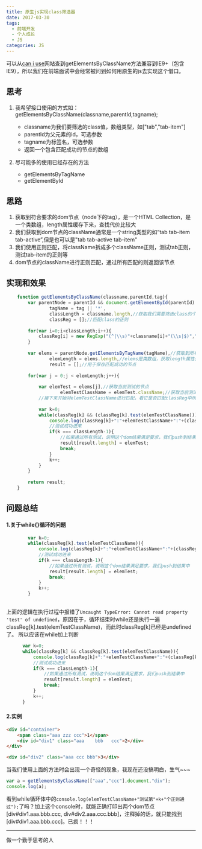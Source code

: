 ```yaml
---
title: 原生js实现class筛选器
date: 2017-03-30
tags:
  - 前端开发
  - 个人成长
  - JS
categories: JS
---
```


可以从[can i use](http://caniuse.com/)网站查到getElementsByClassName方法兼容到IE9+（包含IE9），所以我们在前端面试中会经常被问到如何用原生的js去实现这个借口。


## 思考

1. 我希望接口使用的方式如：getElementsByClassName(classname,parentId,tagname); 
    + classname为我们要筛选的class值，数组类型，如["tab","tab-item"]
    + parentId为父元素的id，可选参数
    + tagname为标签名，可选参数
    + 返回一个包含匹配成功的节点的数组
 
2. 尽可能多的使用已经存在的方法
    + getElementsByTagName
    + getElementById

## 思路

1. 获取到符合要求的dom节点（node下的tag），是一个HTML Collection，是一个类数组，length属性缓存下来，查找代价比较大
2. 我们获取到dom节点的className通常是一个string类型的如“tab tab-item tab-active”,但是也可以是"tab tab-active tab-item"
3. 我们使用正则匹配，将className拆成多个className正则，测试tab正则，测试tab-item的正则等
4. dom节点的className进行正则匹配，通过所有匹配的则返回该节点

## 实现和效果

```javascript
    function getElementsByClassName(classname,parentId,tag){
        var parentNode = parentId && document.getElementById(parentId) || document,
                tagName = tag || '*',
                classLength = classname.length,//获取我们需要筛选class的个数
                classReg = [];//匹配class的正则
    
        for(var i=0;i<classLength;i++){
            classReg[i] = new RegExp("(^|\\s)"+classname[i]+"(\\s|$)","g");//生成class匹配正则
        }
    
        var elems = parentNode.getElementsByTagName(tagName),//获取到所有满足要求的dom节点
                elemLength = elems.length,//elems是类数组，获取length属性代价比较大，所以缓存下来 3
                result = [];//用于保存匹配成功的节点
    
        for(var j = 0;j < elemLength;j++){
    
            var elemTest = elems[j],//获取当前测试的节点
                    elemTestClassName = elemTest.className;//获取当前测试节点的class属性，className兼容IE6+
            //接下来开始对elemTestClassName进行匹配，看它是否匹配classReg中所有的规则
    
            var k=0;
            while(classReg[k] && (classReg[k].test(elemTestClassName))){
                console.log(classReg[k]+":"+elemTestClassName+":"+(classReg[k].test(elemTestClassName)));
                //测试成功进来
                if(k === classLength-1){
                    //如果通过所有测试，说明这个dom结果满足要求，我们push到结果中
                    result[result.length] = elemTest;
                    break;
                }
                k++;
            }
        }
    
        return result;
    }
```

## 问题总结

#### 1.关于while{}循环的问题

```javascript
        var k=0;
        while(classReg[k].test(elemTestClassName)){
            console.log(classReg[k]+":"+elemTestClassName+":"+(classReg[k].test(elemTestClassName)));
            //测试成功进来
            if(k === classLength-1){
                //如果通过所有测试，说明这个dom结果满足要求，我们push到结果中
                result[result.length] = elemTest;
                break;
            }
            k++;
        }
        
```

上面的逻辑在执行过程中报错了`Uncaught TypeError: Cannot read property 'test' of undefined`，原因在于，循环结束时while还是执行一遍classReg[k].test(elemTestClassName)，而此时classReg[k]已经是undefined了。
所以应该在while加上判断

```javascript
      var k=0;
      while(classReg[k] && classReg[k].test(elemTestClassName)){
          console.log(classReg[k]+":"+elemTestClassName+":"+(classReg[k].test(elemTestClassName)));
          //测试成功进来
          if(k === classLength-1){
              //如果通过所有测试，说明这个dom结果满足要求，我们push到结果中
              result[result.length] = elemTest;
              break;
          }
          k++;
      }
```

#### 2.实例

```html
<div id="container">
    <span class="aaa zzz ccc">1</span>
    <div id="div1" class="aaa    bbb   ccc">2</div>
</div>

<div id="div2" class="aaa ccc bbb">3</div>
```
当我们使用上面的方法时会出现一个奇怪的现象，我现在还没搞明白，生气~~~

```javascript
var a = getElementsByClassName(["aaa","ccc"],document,"div");
console.log(a);

```

看到while循环体中的`console.log(elemTestClassName+"测试第"+k+"个正则通过");`了吗？加上这个console时，就能正确打印出两个dom节点[div#div1.aaa.bbb.ccc, div#div2.aaa.ccc.bbb]，注释掉的话，就只能找到[div#div1.aaa.bbb.ccc]。已疯！！！


--------------
做一个勤于思考的人

